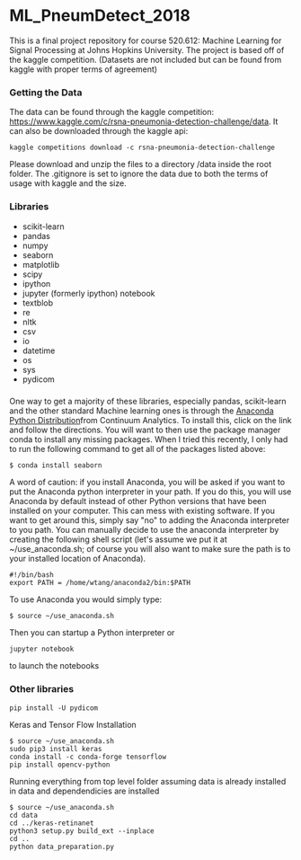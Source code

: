 # ML_PneumDetect_2018
This is a final project repository for course 520.612: Machine Learning for Signal Processing at Johns Hopkins University. The project is based off of the kaggle competition. (Datasets are not included but can be found from kaggle with proper terms of agreement)

### Getting the Data
The data can be found through the kaggle competition: https://www.kaggle.com/c/rsna-pneumonia-detection-challenge/data. It can also be downloaded through the kaggle api: 

```shell
kaggle competitions download -c rsna-pneumonia-detection-challenge
```

Please download and unzip the files to a directory /data inside the root folder. The .gitignore is set to ignore the data due to both the terms of usage with kaggle and the size. 

### Libraries

* scikit-learn
* pandas
* numpy
* seaborn
* matplotlib
* scipy
* ipython
* jupyter (formerly ipython) notebook
* textblob
* re
* nltk
* csv
* io
* datetime
* os 
* sys
* pydicom

###

One way to get a majority of these libraries, especially pandas, scikit-learn and the other standard Machine learning ones is through the [Anaconda Python Distribution](https://www.anaconda.com/download/#macos)from Continuum Analytics. To install this, click on the link and follow the directions.  You will want to then use the package manager conda to install any missing packages.  When I tried this recently, I only had to run the following command to get all of the packages listed above:

```shell
$ conda install seaborn
```

A word of caution: if you install Anaconda, you will be asked if you want to put the Anaconda python interpreter in your path.  If you do this, you will use Anaconda by default instead of other Python versions that have been installed on your computer.  This can mess with existing software.  If you want to get around this, simply say "no" to adding the Anaconda interpreter to you path.  You can manually decide to use the anaconda interpreter by creating the following shell script (let's assume we put it at ~/use_anaconda.sh; of course you will also want to make sure the path is to your installed location of Anaconda).

```shell
#!/bin/bash
export PATH = /home/wtang/anaconda2/bin:$PATH
```

To use Anaconda you would simply type: 
```shell
$ source ~/use_anaconda.sh
```
Then you can startup a Python interpreter or 

```shell
jupyter notebook
```
to launch the notebooks

### Other libraries

```shell
pip install -U pydicom
```
Keras and Tensor Flow Installation

```shell
$ source ~/use_anaconda.sh
sudo pip3 install keras
conda install -c conda-forge tensorflow
pip install opencv-python

```

Running everything from top level folder assuming data is already installed in data and dependendicies are installed

```shell
$ source ~/use_anaconda.sh
cd data
cd ../keras-retinanet
python3 setup.py build_ext --inplace
cd ..
python data_preparation.py
````

